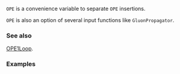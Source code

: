 `OPE` is a convenience variable to separate `OPE` insertions.

`OPE` is also an option of several input functions like `GluonPropagator`.

### See also

[OPE1Loop](OPE1Loop).

### Examples